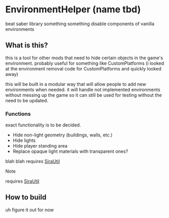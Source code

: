 # EnvironmentHelper (name tbd)
beat saber library something something disable components of vanilla environments

## What is this?
this is a tool for other mods that need to hide certain objects in the game's environment. probably useful for something like CustomPlatforms (i looked at the environment removal code for CustomPlatforms and quickly looked away)

this will be built in a modular way that will allow people to add new environments when needed. it will handle not implemented environments without messing up the game so it can still be used for testing without the need to be updated.

### Functions
exact functionality is to be decided.
- Hide non-light geometry (buildings, walls, etc.)
- Hide lights
- Hide player standing area
- Replace opaque light materials with transparent ones?

blah blah requires [SiraUtil](https://github.com/Auros/SiraUtil)

> [!NOTE]
> requires [SiraUtil](https://github.com/Auros/SiraUtil)

## How to build
uh figure it out for now
